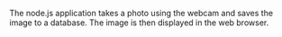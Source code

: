 The node.js application takes a photo using the webcam and saves the image to a database. The image is then displayed in the web browser.
